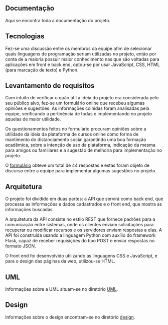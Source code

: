 ## Documentação 
Aqui se encontra toda a documentação do projeto.

## Tecnologias 
Fez-se uma discussão entre os membros da equipe afim de selecionar quais linguagens de programação seriam utilizadas no projeto, então por conta de a maioria possuir maior conhecimento nas que são voltadas para aplicações em front e back end, optou-se por usar JavaScript, CSS, HTML (para marcação de texto) e Python.

## Levantamento de requisitos 
Com intuito de verificar o quão útil a ideia do projeto era considerada pelo seu público alvo, fez-se um formulário online que recebeu algumas opiniões e sugestões. As informações colhidas foram analisadas pela equipe, verificando a pertinência de todas e implementando no projeto aquelas de maior utilidade.

Os questionamentos feitos no formulário procuram opiniões sobre a utilidade da ideia da plataforma de cursos online como forma de mantimento do distanciamento social garantindo uma boa formação acadêmica, sobre a intenção de uso da plataforma, indicação da mesma para amigos ou familiares e a sugestão de melhoria para implementação no projeto.

O [formulário](https://docs.google.com/forms/d/e/1FAIpQLSeMmHU9cA8Jz-Zmfn-tiXdpBL-JxaMJHco8f2fj0vyWo315Pg/viewform) obteve um total de 44 respostas e estas foram objeto de discurso entre a equipe para implementar algumas sugestões no projeto.

## Arquitetura 
O projeto foi dividido em duas partes: a API que servirá como back end, que processa as informações e dados cadastrados e o front end, que mostra as informações buscadas.

A arquitetura da API consiste no estilo REST que fornece padrões para a comunicação entre sistemas, onde os clientes enviam solicitações para recuperar ou modificar recursos e os servidores enviam respostas a elas. A API foi construída usando a linguagem Python com auxílio do framework Flask, capaz de receber requisições do tipo POST e enviar respostas no formato JSON.

O front end foi desenvolvido utilizando as linguagens CSS e JavaScript, e para o design das páginas da web, utilizou-se HTML.

## UML 
Informações sobre a UML situam-se no diretório [UML]().

## Design   
Informações sobre o design encontram-se no diretório [design]().	
